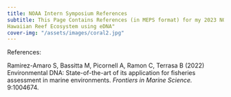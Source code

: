 ```yaml
---
title: NOAA Intern Symposium References
subtitle: This Page Contains References (in MEPS format) for my 2023 NOAA PIC Intern Symposium Presentation: "Aquatic Analysis Adventure: Exploring Biodiversity Patterns of a
Hawaiian Reef Ecosystem using eDNA"
cover-img: "/assets/images/coral2.jpg"
---
```


References:

Ramirez-Amaro S, Bassitta M, Picornell A, Ramon C, Terrasa B (2022) Environmental DNA: State-of-the-art of its application for fisheries assessment in marine environments. *Frontiers in Marine Science.* 9:1004674.

